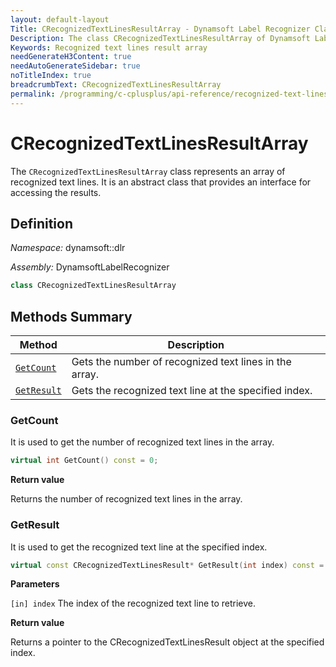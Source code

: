 ```yaml
---
layout: default-layout
Title: CRecognizedTextLinesResultArray - Dynamsoft Label Recognizer Classes
Description: The class CRecognizedTextLinesResultArray of Dynamsoft Label Recognizer represents an array of recognized text lines.
Keywords: Recognized text lines result array
needGenerateH3Content: true
needAutoGenerateSidebar: true
noTitleIndex: true
breadcrumbText: CRecognizedTextLinesResultArray
permalink: /programming/c-cplusplus/api-reference/recognized-text-lines-result-array.html
---
```


# CRecognizedTextLinesResultArray

The `CRecognizedTextLinesResultArray` class represents an array of recognized text lines. It is an abstract class that provides an interface for accessing the results.

## Definition

*Namespace:* dynamsoft::dlr

*Assembly:* DynamsoftLabelRecognizer

```cpp
class CRecognizedTextLinesResultArray
```

## Methods Summary

| Method               | Description |
|----------------------|-------------|
| [`GetCount`](#getcount) | Gets the number of recognized text lines in the array.|
| [`GetResult`](#getresult) | Gets the recognized text line at the specified index. |

### GetCount

It is used to get the number of recognized text lines in the array.

```cpp
virtual int GetCount() const = 0;
```

**Return value**

Returns the number of recognized text lines in the array.

### GetResult

It is used to get the recognized text line at the specified index.

```cpp
virtual const CRecognizedTextLinesResult* GetResult(int index) const = 0;
```

**Parameters**

`[in] index` The index of the recognized text line to retrieve.

**Return value**

Returns a pointer to the CRecognizedTextLinesResult object at the specified index.
